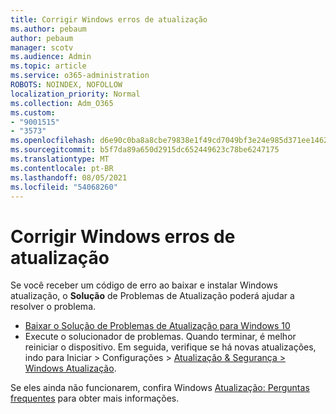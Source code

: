 ```yaml
---
title: Corrigir Windows erros de atualização
ms.author: pebaum
author: pebaum
manager: scotv
ms.audience: Admin
ms.topic: article
ms.service: o365-administration
ROBOTS: NOINDEX, NOFOLLOW
localization_priority: Normal
ms.collection: Adm_O365
ms.custom:
- "9001515"
- "3573"
ms.openlocfilehash: d6e90c0ba8a8cbe79838e1f49cd7049bf3e24e985d371ee1462d50e47834cdac
ms.sourcegitcommit: b5f7da89a650d2915dc652449623c78be6247175
ms.translationtype: MT
ms.contentlocale: pt-BR
ms.lasthandoff: 08/05/2021
ms.locfileid: "54068260"
---
```

# <a name="fix-windows-update-errors"></a>Corrigir Windows erros de atualização

Se você receber um código de erro ao baixar e instalar Windows atualização, o **Solução** de Problemas de Atualização poderá ajudar a resolver o problema.

- [Baixar o Solução de Problemas de Atualização para Windows 10](https://support.microsoft.com/help/4027322/windows-update-troubleshooter)
- Execute o solucionador de problemas. Quando terminar, é melhor reiniciar o dispositivo. Em seguida, verifique se há novas atualizações, indo para Iniciar > Configurações > [Atualização & Segurança > Windows Atualização](ms-settings:windowsupdate).

Se eles ainda não funcionarem, confira Windows [Atualização: Perguntas frequentes](https://support.microsoft.com/help/12373/windows-update-faq) para obter mais informações.
